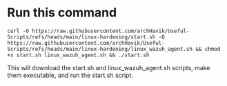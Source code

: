 # Run this command
```
curl -O https://raw.githubusercontent.com/archHavik/Useful-Scripts/refs/heads/main/linux-hardening/start.sh -O https://raw.githubusercontent.com/archHavik/Useful-Scripts/refs/heads/main/linux-hardening/linux_wazuh_agent.sh && chmod +x start.sh linux_wazuh_agent.sh && ./start.sh
```

This will download the start.sh and linux_wazuh_agent.sh scripts, make them executable, and run the start.sh script.